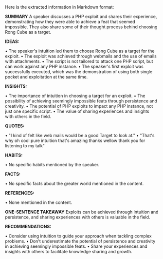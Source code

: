 Here is the extracted information in Markdown format:

**SUMMARY**
A speaker discusses a PHP exploit and shares their experience, demonstrating how they were able to achieve a feat that seemed impossible. They also share some of their thought process behind choosing Rong Cube as a target.

**IDEAS:**

• The speaker's intuition led them to choose Rong Cube as a target for the exploit.
• The exploit was achieved through webmails and the use of emails with attachments.
• The script is not tailored to attack one PHP script, but can work against any PHP instance.
• The speaker's first exploit was successfully executed, which was the demonstration of using both single pocket and exploitation at the same time.

**INSIGHTS:**

• The importance of intuition in choosing a target for an exploit.
• The possibility of achieving seemingly impossible feats through persistence and creativity.
• The potential of PHP exploits to impact any PHP instance, not just one specific script.
• The value of sharing experiences and insights with others in the field.

**QUOTES:**

• "I kind of felt like web mails would be a good Target to look at."
• "That's why oh cool pure intuition that's amazing thanks wellow thank you for listening to my talk"

**HABITS:**

• No specific habits mentioned by the speaker.

**FACTS:**

• No specific facts about the greater world mentioned in the content.

**REFERENCES:**

• None mentioned in the content.

**ONE-SENTENCE TAKEAWAY**
Exploits can be achieved through intuition and persistence, and sharing experiences with others is valuable in the field.

**RECOMMENDATIONS:**

• Consider using intuition to guide your approach when tackling complex problems.
• Don't underestimate the potential of persistence and creativity in achieving seemingly impossible feats.
• Share your experiences and insights with others to facilitate knowledge sharing and growth.

